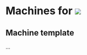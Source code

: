 # Machines for [![][machinehub-logo]](https://github.com/bq/machinehub)

## Machine template

...

[machinehub-logo]: docs/img/machinehub.png
